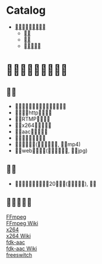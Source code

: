 Catalog
=================

   * [](#)
   		* [](#)
   		* [](#)
      * [](#)
      
      
# 
## 
- 
- http
- RTMP
- x264
- aac
- 
- (, mp4)
- web(, jpg)


## 
* 20(), 


## 
[FFmpeg](https://ffmpeg.org/)</br>
[FFmpeg Wiki](https://en.wikipedia.org/wiki/FFmpeg)</br>
[x264](https://www.videolan.org/developers/x264.html)</br>
[x264 Wiki](https://en.wikipedia.org/wiki/X264)</br>
[fdk-aac](https://github.com/mstorsjo/fdk-aac)</br>
[fdk-aac Wiki](https://en.wikipedia.org/wiki/Fraunhofer_FDK_AAC)</br>
[freeswitch](https://freeswitch.com/)</br>